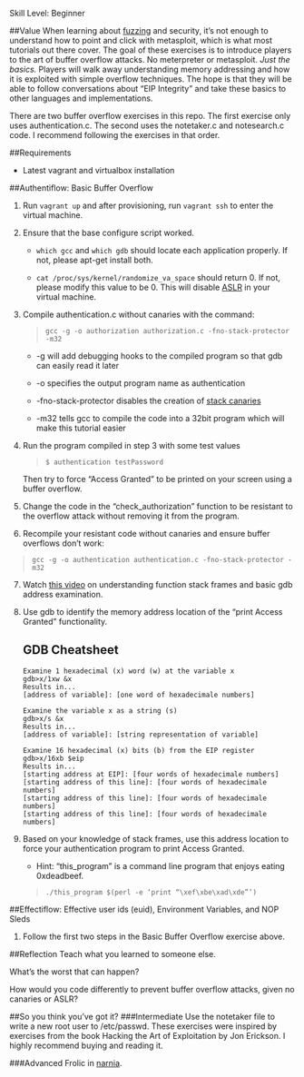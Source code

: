 Skill Level: Beginner

##Value
When learning about [fuzzing](https://en.wikipedia.org/wiki/Fuzz_testing) and security, it’s not enough to understand how to point and click with metasploit, which is what most tutorials out there cover. The goal of these exercises is to introduce players to the art of buffer overflow attacks. No meterpreter or metasploit. *Just the basics.* Players will walk away understanding memory addressing and how it is exploited with simple overflow techniques. The hope is that they will be able to follow conversations about “EIP Integrity” and take these basics to other languages and implementations.

There are two buffer overflow exercises in this repo. The first exercise only uses authentication.c. The second uses the notetaker.c and notesearch.c code. I recommend following the exercises in that order.

##Requirements
* Latest vagrant and virtualbox installation

##Authentiflow: Basic Buffer Overflow
1. Run `vagrant up` and after provisioning, run `vagrant ssh` to enter the virtual machine.

2. Ensure that the base configure script worked.

    * `which gcc` and `which gdb` should locate each application properly. If not, please apt-get install both.

    * `cat /proc/sys/kernel/randomize_va_space` should return 0. If not, please modify this value to be 0. This will disable [ASLR](https://en.wikipedia.org/wiki/Address_space_layout_randomization) in your virtual machine.

3. Compile authentication.c without canaries with the command:
    > `gcc -g -o authorization authorization.c -fno-stack-protector -m32`

    * -g will add debugging hooks to the compiled program so that gdb can easily read it later

    * -o specifies the output program name as authentication

    * -fno-stack-protector disables the creation of [stack canaries](https://en.wikipedia.org/wiki/Stack_buffer_overflow#Stack_canaries)

    * -m32 tells gcc to compile the code into a 32bit program which will make this tutorial easier

4. Run the program compiled in step 3 with some test values
    > `$ authentication testPassword`

    Then try to force “Access Granted” to be printed on your screen using a buffer overflow.

5. Change the code in the “check_authorization” function to be resistant to the overflow attack without removing it from the program.

6. Recompile your resistant code without canaries and ensure buffer overflows don’t work:
> `gcc -g -o authentication authentication.c -fno-stack-protector -m32`

7. Watch [this video]() on understanding function stack frames and basic gdb address examination.

8. Use gdb to identify the memory address location of the “print Access Granted” functionality.

    GDB Cheatsheet
    ----
    ```
    Examine 1 hexadecimal (x) word (w) at the variable x
    gdb>x/1xw &x
    Results in...
    [address of variable]: [one word of hexadecimale numbers]
    ```

    ```
    Examine the variable x as a string (s)
    gdb>x/s &x
    Results in...
    [address of variable]: [string representation of variable]
    ```

    ```
    Examine 16 hexadecimal (x) bits (b) from the EIP register
    gdb>x/16xb $eip
    Results in...
    [starting address at EIP]: [four words of hexadecimale numbers]
    [starting address of this line]: [four words of hexadecimale numbers]
    [starting address of this line]: [four words of hexadecimale numbers]
    [starting address of this line]: [four words of hexadecimale numbers]
    ```

9. Based on your knowledge of stack frames, use this address location to force your authentication program to print Access Granted.

    * Hint: “this_program” is a command line program that enjoys eating 0xdeadbeef.

   > `./this_program $(perl -e ‘print “\xef\xbe\xad\xde”’)`

##Effectiflow: Effective user ids (euid), Environment Variables, and NOP Sleds
1. Follow the first two steps in the Basic Buffer Overflow exercise above.

##Reflection
Teach what you learned to someone else.

What’s the worst that can happen?

How would you code differently to prevent buffer overflow attacks, given no canaries or ASLR?

##So you think you’ve got it?
###Intermediate
Use the notetaker file to write a new root user to /etc/passwd.
These exercises were inspired by exercises from the book Hacking the Art of Exploitation by Jon Erickson. I highly recommend buying and reading it.

###Advanced
Frolic in [narnia](https://overthewire.org/wargames/narnia).
